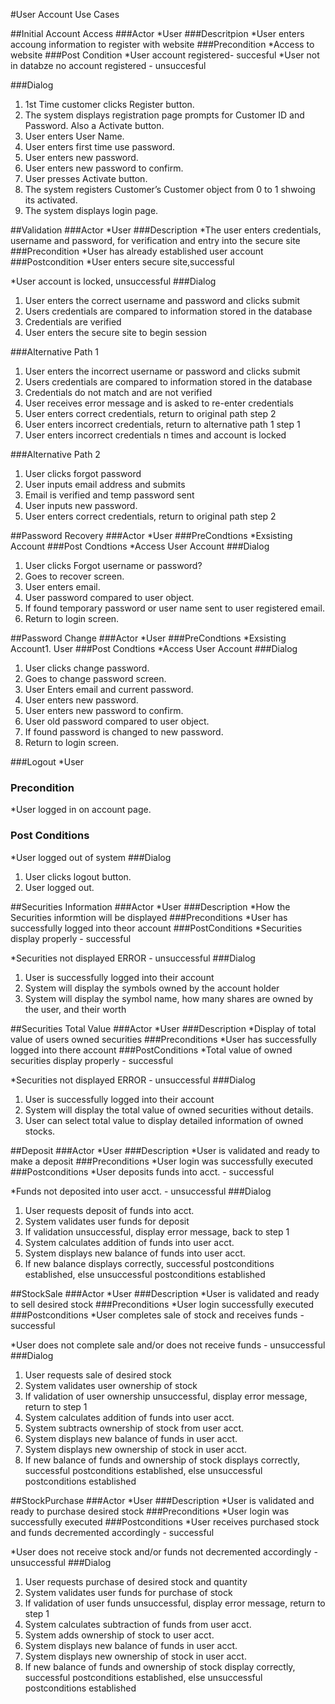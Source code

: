 ﻿#User Account Use Cases					
 

##Initial Account Access
###Actor
 *User
###Descritpion
	*User enters accoung information to register with website
###Precondition
	*Access to website
###Post Condition
	*User account registered- succesful
	*User not in databze no account registered - unsuccesful

###Dialog
1. 1st Time customer clicks Register button.
2. The system displays registration page prompts for Customer ID and Password. Also a Activate button.
3. User enters User Name.
4. User enters first time use password.
5. User enters new password.
6. User enters new password to confirm.
7. User presses Activate button.
8. The system registers Customer’s Customer object from 0 to 1 shwoing its activated.
9. The system displays login page.
 



##Validation
###Actor
*User
###Description
*The user enters credentials, username and password, for verification and entry into the secure site
###Precondition
*User has already established user account
###Postcondition
*User enters secure site,successful

*User account is locked, unsuccessful
###Dialog
1. User enters the correct username and password and clicks submit
2. Users credentials are compared to information stored in the database
3. Credentials are verified
4. User enters the secure site to begin session  

###Alternative Path 1
1. User enters the incorrect username or password and clicks submit
2. Users credentials are compared to information stored in the database
3. Credentials do not match and are not verified
4. User receives error message and is asked to re-enter credentials
5. User enters correct credentials, return to original path step 2
6. User enters incorrect credentials, return to alternative path 1 step 1 
7. User enters incorrect credentials n times and account is locked  

###Alternative Path 2
1. User clicks forgot password
2. User inputs email address and submits
3. Email is verified and temp password sent
4. User inputs new password.
5. User enters correct credentials, return to original path step 2


##Password Recovery
###Actor
*User
###PreCondtions
*Exsisting Account
###Post Condtions
*Access User Account
###Dialog
1. User clicks Forgot username or password?
2. Goes to recover screen.
3. User enters email.
4. User password compared to user object.
5. If found temporary password or user name sent to user registered email.
6. Return to login screen.

##Password Change
###Actor
 *User
###PreCondtions
	*Exsisting Account1. User
###Post Condtions
	*Access User Account
###Dialog
1. User clicks change password.
2. Goes to change password screen.
3. User Enters email and current password.
4. User enters new password.
5. User enters new password to confirm.
6. User old password compared to user object.
7. If found password is changed to new password.
8. Return to login screen.

###Logout
*User
### Precondition
*User logged in on account page.
### Post Conditions
*User logged out of system
###Dialog
1. User clicks logout button.
2. User logged out.


##Securities Information
###Actor
*User
###Description
*How the Securities informtion will be displayed
###Preconditions
*User has successfully logged into theor account
###PostConditions
*Securities display properly - successful

*Securities not displayed ERROR - unsuccessful
###Dialog
1. User is successfully logged into their account
2. System will display the symbols owned by the account holder
3. System will display the symbol name, how many shares are owned by the user, and their worth

##Securities Total Value
###Actor
*User
###Description
*Display of total value of users owned securities
###Preconditions
*User has successfully logged into there account
###PostConditions
*Total value of owned securities display properly - successful

*Securities not displayed ERROR - unsuccessful
###Dialog
1. User is successfully logged into their account
2. System will display the total value of owned securities without details.
3. User can select total value to display detailed information of owned stocks.

##Deposit
###Actor
*User
###Description
*User is validated and ready to make a deposit
###Preconditions
*User login was successfully executed
###Postconditions
*User deposits funds into acct. - successful

*Funds not deposited into user acct. - unsuccessful
###Dialog
1. User requests deposit of funds into acct.
2. System validates user funds for deposit
3. If validation unsuccessful, display error message, back to step 1
4. System calculates addition of funds into user acct.
5. System displays new balance of funds into user acct.
6. If new balance displays correctly, successful postconditions established, else unsuccessful postconditions established


##StockSale
###Actor
*User
###Description
*User is validated and ready to sell desired stock
###Preconditions
*User login successfully executed
###Postconditions
*User completes sale of stock and receives funds - successful

*User does not complete sale and/or does not receive funds - unsuccessful
###Dialog
1. User requests sale of desired stock
2. System validates user ownership of stock
3. If validation of user ownership unsuccessful, display error message, return to step 1
4. System calculates addition of funds into user acct.
5. System subtracts ownership of stock from user acct.
6. System displays new balance of funds in user acct.
7. System displays new ownership of stock in user acct.
8. If new balance of funds and ownership of stock displays correctly, successful postconditions established, else unsuccessful postconditions established


##StockPurchase
###Actor
*User
###Description
*User is validated and ready to purchase desired stock
###Preconditions
*User login was successfully executed
###Postconditions
*User receives purchased stock and funds decremented accordingly - successful

*User does not receive stock and/or funds not decremented accordingly - unsuccessful
###Dialog
1. User requests purchase of desired stock and quantity
2. System validates user funds for purchase of stock
3. If validation of user funds unsuccessful, display error message, return to step 1
4. System calculates subtraction of funds from user acct.
5. System adds ownership of stock to user acct.
6. System displays new balance of funds in user acct.
7. System displays new ownership of stock in user acct.
8. If new balance of funds and ownership of stock display correctly, successful postconditions established, else unsuccessful postconditions established

